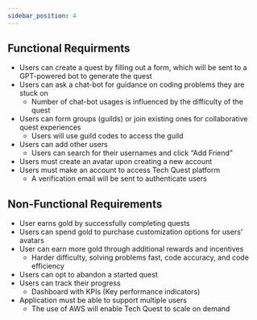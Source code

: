 ```yaml
---
sidebar_position: 4
---
```


## Functional Requirments

* Users can create a quest by filling out a form, which will be sent to a GPT-powered bot to generate the quest
* Users can ask a chat-bot for guidance on coding problems they are stuck on
  * Number of chat-bot usages is influenced by the difficulty of the quest
* Users can form groups (guilds) or join existing ones for collaborative quest experiences
  * Users will use guild codes to access the guild
* Users can add other users
  * Users can search for their usernames and click “Add Friend”
* Users must create an avatar upon creating a new account
* Users must make an account to access Tech Quest platform
  * A verification email will be sent to authenticate users


## Non-Functional Requirements

* User earns gold by successfully completing quests
* Users can spend gold to purchase customization options for users’ avatars
* User can earn more gold through additional rewards and incentives
  * Harder difficulty, solving problems fast, code accuracy, and code efficiency
* Users can opt to abandon a started quest
* Users can track their progress
  * Dashboard with KPIs (Key performance indicators)
* Application must be able to support multiple users
  * The use of AWS will enable Tech Quest to scale on demand 

